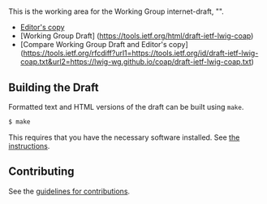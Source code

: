 # 

This is the working area for the Working Group internet-draft, "".

* [Editor's copy](https://lwig-wg.github.io/coap/)
* [Working Group Draft] (https://tools.ietf.org/html/draft-ietf-lwig-coap)
* [Compare Working Group Draft and Editor's copy] (https://tools.ietf.org/rfcdiff?url1=https://tools.ietf.org/id/draft-ietf-lwig-coap.txt&url2=https://lwig-wg.github.io/coap/draft-ietf-lwig-coap.txt)


## Building the Draft

Formatted text and HTML versions of the draft can be built using `make`.

```sh
$ make
```

This requires that you have the necessary software installed.  See
[the instructions](https://github.com/martinthomson/i-d-template/blob/master/doc/SETUP.md).


## Contributing

See the
[guidelines for contributions](https://github.com/lwig-wg/coap/blob/master/CONTRIBUTING.md).
